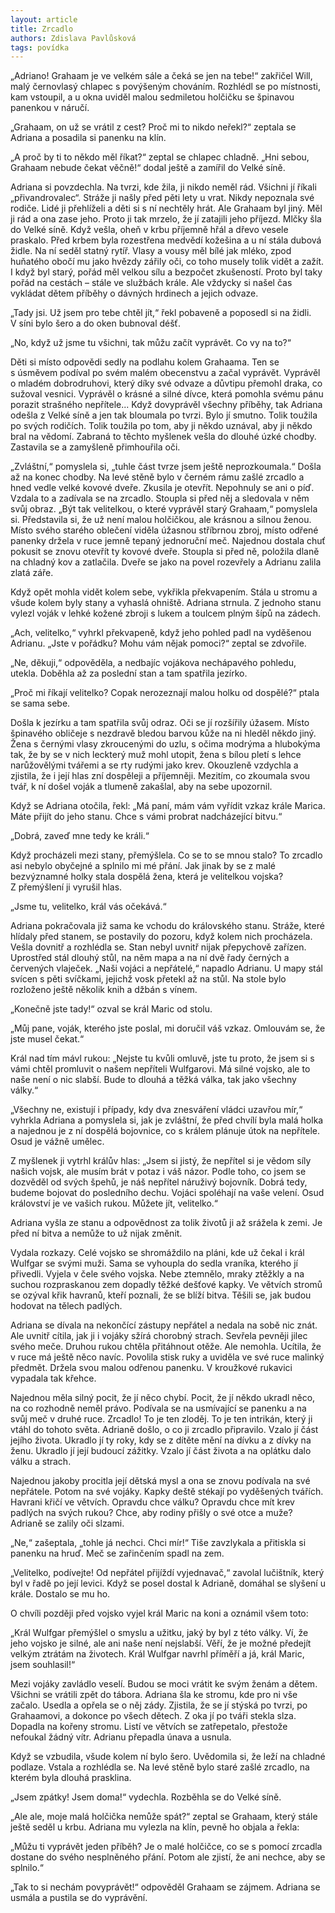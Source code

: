 ```yaml
---
layout: article
title: Zrcadlo
authors: Zdislava Pavlůsková
tags: povídka
---
```


„Adriano! Grahaam je ve velkém sále a čeká se jen na tebe!“ zakřičel Will, malý černovlasý chlapec s povýšeným chováním. Rozhlédl se po místnosti, kam vstoupil, a u okna uviděl malou sedmiletou holčičku se špinavou panenkou v náručí.

„Grahaam, on už se vrátil z cest? Proč mi to nikdo neřekl?“ zeptala se Adriana a posadila si panenku na klín.

„A proč by ti to někdo měl říkat?“ zeptal se chlapec chladně. „Hni sebou, Grahaam nebude čekat věčně!“ dodal ještě a zamířil do Velké síně.

Adriana si povzdechla. Na tvrzi, kde žila, ji nikdo neměl rád. Všichni jí říkali „přivandrovalec“. Stráže ji našly před pěti lety u vrat. Nikdy nepoznala své rodiče. Lidé ji přehlíželi a děti si s ní nechtěly hrát. Ale Grahaam byl jiný. Měl ji rád a ona zase jeho. Proto ji tak mrzelo, že jí zatajili jeho příjezd. Mlčky šla do Velké síně. Když vešla, oheň v krbu příjemně hřál a dřevo vesele praskalo. Před krbem byla rozestřena medvědí kožešina a u ní stála dubová židle. Na ní seděl statný rytíř. Vlasy a vousy měl bílé jak mléko, zpod huňatého obočí mu jako hvězdy zářily oči, co toho musely tolik vidět a zažít. I když byl starý, pořád měl velkou sílu a bezpočet zkušeností. Proto byl taky pořád na cestách – stále ve službách krále. Ale vždycky si našel čas vykládat dětem příběhy o dávných hrdinech a jejich odvaze.

„Tady jsi. Už jsem pro tebe chtěl jít,“ řekl pobaveně a poposedl si na židli. V síni bylo šero a do oken bubnoval déšť.

„No, když už jsme tu všichni, tak můžu začít vyprávět. Co vy na to?“

Děti si místo odpovědi sedly na podlahu kolem Grahaama. Ten se s úsměvem podíval po svém malém obecenstvu a začal vyprávět. Vyprávěl o mladém dobrodruhovi, který díky své odvaze a důvtipu přemohl draka, co sužoval vesnici. Vyprávěl o krásné a silné dívce, která pomohla svému pánu porazit strašného nepřítele... Když dovyprávěl všechny příběhy, tak Adriana odešla z Velké síně a jen tak bloumala po tvrzi. Bylo jí smutno. Tolik toužila po svých rodičích. Tolik toužila po tom, aby ji někdo uznával, aby ji někdo bral na vědomí. Zabraná to těchto myšlenek vešla do dlouhé úzké chodby. Zastavila se a zamyšleně přimhouřila oči.

„Zvláštní,“ pomyslela si, „tuhle část tvrze jsem ještě neprozkoumala.“ Došla až na konec chodby. Na levé stěně bylo v černém rámu zašlé zrcadlo a hned vedle velké kovové dveře. Zkusila je otevřít. Nepohnuly se ani o píď. Vzdala to a zadívala se na zrcadlo. Stoupla si před něj a sledovala v něm svůj obraz. „Být tak velitelkou, o které vyprávěl starý Grahaam,“ pomyslela si. Představila si, že už není malou holčičkou, ale krásnou a silnou ženou. Místo svého starého oblečení viděla úžasnou stříbrnou zbroj, místo odřené panenky držela v ruce jemně tepaný jednoruční meč. Najednou dostala chuť pokusit se znovu otevřít ty kovové dveře. Stoupla si před ně, položila dlaně na chladný kov a zatlačila. Dveře se jako na povel rozevřely a Adrianu zalila zlatá záře.

Když opět mohla vidět kolem sebe, vykřikla překvapením. Stála u stromu a všude kolem byly stany a vyhaslá ohniště. Adriana strnula. Z jednoho stanu vylezl voják v lehké kožené zbroji s lukem a toulcem plným šípů na zádech.

„Ach, velitelko,“ vyhrkl překvapeně, když jeho pohled padl na vyděšenou Adrianu. „Jste v pořádku? Mohu vám nějak pomoci?“ zeptal se zdvořile.

„Ne, děkuji,“ odpověděla, a nedbajíc vojákova nechápavého pohledu, utekla. Doběhla až za poslední stan a tam spatřila jezírko.

„Proč mi říkají velitelko? Copak nerozeznají malou holku od dospělé?“ ptala se sama sebe.

Došla k jezírku a tam spatřila svůj odraz. Oči se jí rozšířily úžasem. Místo špinavého obličeje s nezdravě bledou barvou kůže na ni hleděl někdo jiný. Žena s černými vlasy zkroucenými do uzlu, s očima modrýma a hlubokýma tak, že by se v nich leckterý muž mohl utopit, žena s bílou pletí s lehce narůžovělými tvářemi a se rty rudými jako krev. Okouzleně vzdychla a zjistila, že i její hlas zní dospěleji a příjemněji. Mezitím, co zkoumala svou tvář, k ní došel voják a tlumeně zakašlal, aby na sebe upozornil.

Když se Adriana otočila, řekl: „Má paní, mám vám vyřídit vzkaz krále Marica. Máte přijít do jeho stanu. Chce s vámi probrat nadcházející bitvu.“

„Dobrá, zaveď mne tedy ke králi.“

Když procházeli mezi stany, přemýšlela. Co se to se mnou stalo? To zrcadlo asi nebylo obyčejné a splnilo mi mé přání. Jak jinak by se z malé bezvýznamné holky stala dospělá žena, která je velitelkou vojska? Z přemýšlení ji vyrušil hlas.

„Jsme tu, velitelko, král vás očekává.“

Adriana pokračovala již sama ke vchodu do královského stanu. Stráže, které hlídaly před stanem, se postavily do pozoru, když kolem nich procházela. Vešla dovnitř a rozhlédla se. Stan nebyl uvnitř nijak přepychově zařízen. Uprostřed stál dlouhý stůl, na něm mapa a na ní dvě řady černých a červených vlaječek. „Naši vojáci a nepřátelé,“ napadlo Adrianu. U mapy stál svícen s pěti svíčkami, jejichž vosk přetekl až na stůl. Na stole bylo rozloženo ještě několik knih a džbán s vínem.

„Konečně jste tady!“ ozval se král Maric od stolu.

„Můj pane, voják, kterého jste poslal, mi doručil váš vzkaz. Omlouvám se, že jste musel čekat.“

Král nad tím mávl rukou: „Nejste tu kvůli omluvě, jste tu proto, že jsem si s vámi chtěl promluvit o našem nepříteli Wulfgarovi. Má silné vojsko, ale to naše není o nic slabší. Bude to dlouhá a těžká válka, tak jako všechny války.“

„Všechny ne, existují i případy, kdy dva znesváření vládci uzavřou mír,“ vyhrkla Adriana a pomyslela si, jak je zvláštní, že před chvílí byla malá holka a najednou je z ní dospělá bojovnice, co s králem plánuje útok na nepřítele. Osud je vážně umělec.

Z myšlenek ji vytrhl králův hlas: „Jsem si jistý, že nepřítel si je vědom síly našich vojsk, ale musím brát v potaz i váš názor. Podle toho, co jsem se dozvěděl od svých špehů, je náš nepřítel náruživý bojovník. Dobrá tedy, budeme bojovat do posledního dechu. Vojáci spoléhají na vaše velení. Osud království je ve vašich rukou. Můžete jít, velitelko.“

Adriana vyšla ze stanu a odpovědnost za tolik životů ji až srážela k zemi. Je před ní bitva a nemůže to už nijak změnit.

Vydala rozkazy. Celé vojsko se shromáždilo na pláni, kde už čekal i král Wulfgar se svými muži. Sama se vyhoupla do sedla vraníka, kterého jí přivedli. Vyjela v čele svého vojska. Nebe ztemnělo, mraky ztěžkly a na suchou rozpraskanou zem dopadly těžké dešťové kapky. Ve větvích stromů se ozýval křik havranů, kteří poznali, že se blíží bitva. Těšili se, jak budou hodovat na tělech padlých.

Adriana se dívala na nekončící zástupy nepřátel a nedala na sobě nic znát. Ale uvnitř cítila, jak ji i vojáky sžírá chorobný strach. Sevřela pevněji jilec svého meče. Druhou rukou chtěla přitáhnout otěže. Ale nemohla. Ucítila, že v ruce má ještě něco navíc. Povolila stisk ruky a uviděla ve své ruce malinký předmět. Držela svou malou odřenou panenku. V kroužkové rukavici vypadala tak křehce.

Najednou měla silný pocit, že jí něco chybí. Pocit, že jí někdo ukradl něco, na co rozhodně neměl právo. Podívala se na usmívající se panenku a na svůj meč v druhé ruce. Zrcadlo! To je ten zloděj. To je ten intrikán, který ji vtáhl do tohoto světa. Adrianě došlo, o co ji zrcadlo připravilo. Vzalo jí část jejího života. Ukradlo jí ty roky, kdy se z dítěte mění na dívku a z dívky na ženu. Ukradlo jí její budoucí zážitky. Vzalo jí část života a na oplátku dalo válku a strach.

Najednou jakoby procitla její dětská mysl a ona se znovu podívala na své nepřátele. Potom na své vojáky. Kapky deště stékají po vyděšených tvářích. Havrani křičí ve větvích. Opravdu chce válku? Opravdu chce mít krev padlých na svých rukou? Chce, aby rodiny přišly o své otce a muže? Adrianě se zalily oči slzami.

„Ne,“ zašeptala, „tohle já nechci. Chci mír!“ Tiše zavzlykala a přitiskla si panenku na hruď. Meč se zařinčením spadl na zem.

„Velitelko, podívejte! Od nepřátel přijíždí vyjednavač,“ zavolal lučištník, který byl v řadě po její levici. Když se posel dostal k Adrianě, domáhal se slyšení u krále. Dostalo se mu ho.

O chvíli později před vojsko vyjel král Maric na koni a oznámil všem toto:

„Král Wulfgar přemýšlel o smyslu a užitku, jaký by byl z této války. Ví, že jeho vojsko je silné, ale ani naše není nejslabší. Věří, že je možné předejít velkým ztrátám na životech. Král Wulfgar navrhl příměří a já, král Maric, jsem souhlasil!“

Mezi vojáky zavládlo veselí. Budou se moci vrátit ke svým ženám a dětem. Všichni se vrátili zpět do tábora. Adriana šla ke stromu, kde pro ni vše začalo. Usedla a opřela se o něj zády. Zjistila, že se jí stýská po tvrzi, po Grahaamovi, a dokonce po všech dětech. Z oka jí po tváři stekla slza. Dopadla na kořeny stromu. Listí ve větvích se zatřepetalo, přestože nefoukal žádný vítr. Adrianu přepadla únava a usnula.

Když se vzbudila, všude kolem ní bylo šero. Uvědomila si, že leží na chladné podlaze. Vstala a rozhlédla se. Na levé stěně bylo staré zašlé zrcadlo, na kterém byla dlouhá prasklina.

„Jsem zpátky! Jsem doma!“ vydechla. Rozběhla se do Velké síně.

„Ale ale, moje malá holčička nemůže spát?“ zeptal se Grahaam, který stále ještě seděl u krbu. Adriana mu vylezla na klín, pevně ho objala a řekla:

„Můžu ti vyprávět jeden příběh? Je o malé holčičce, co se s pomocí zrcadla dostane do svého nesplněného přání. Potom ale zjistí, že ani nechce, aby se splnilo.“

„Tak to si nechám povyprávět!“ odpověděl Grahaam se zájmem. Adriana se usmála a pustila se do vyprávění.
